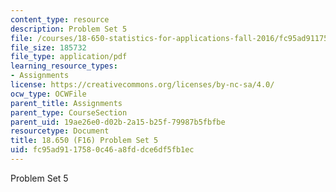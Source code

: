 ```yaml
---
content_type: resource
description: Problem Set 5
file: /courses/18-650-statistics-for-applications-fall-2016/fc95ad9117580c46a8fddce6df5fb1ec_MIT18_650F16_PSet5.pdf
file_size: 185732
file_type: application/pdf
learning_resource_types:
- Assignments
license: https://creativecommons.org/licenses/by-nc-sa/4.0/
ocw_type: OCWFile
parent_title: Assignments
parent_type: CourseSection
parent_uid: 19ae26e0-d02b-2a15-b25f-79987b5fbfbe
resourcetype: Document
title: 18.650 (F16) Problem Set 5
uid: fc95ad91-1758-0c46-a8fd-dce6df5fb1ec
---
```

Problem Set 5